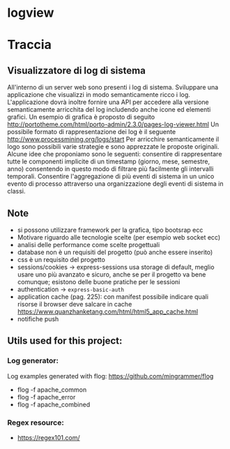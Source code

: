 # logview

# Traccia
## Visualizzatore di log di sistema
All'interno di un server web sono presenti i log di sistema. Sviluppare una applicazione che visualizzi in modo semanticamente ricco i log. L'applicazione dovrà inoltre fornire una API per accedere alla versione semanticamente arricchita del log includendo anche icone ed elementi grafici. Un esempio di grafica è proposto di seguito
http://portotheme.com/html/porto-admin/2.3.0/pages-log-viewer.html
Un possibile formato di rappresentazione dei log è il seguente http://www.processmining.org/logs/start
Per arricchire semanticamente il logo sono possibili varie strategie e sono apprezzate le proposte originali. Alcune idee che proponiamo sono le seguenti: consentire di rappresentare tutte le componenti implicite di un timestamp (giorno, mese, semestre, anno) consentendo in questo modo di filtrare più facilmente gli intervalli temporali.
Consentire l'aggregazione di più eventi di sistema in un unico evento di processo attraverso una organizzazione degli eventi di sistema in classi. 

## Note
- si possono utilizzare framework per la grafica, tipo bootsrap ecc
- Motivare riguardo alle tecnologie scelte (per esempio web socket ecc)
- analisi delle performance come scelte progettuali
- database non è un requisiti del progetto (può anche essere inserito)
- css è un requisito del progetto
- sessions/cookies -> express-sessions usa storage di default, meglio usare uno più avanzato e sicuro, anche se per il progetto va bene comunque; esistono delle buone pratiche per le sessioni
- authentication -> `express-basic-auth`
- application cache (pag. 225): con manifest possibile indicare quali risorse il browser deve salcare in cache https://www.quanzhanketang.com/html/html5_app_cache.html
- notifiche push


## Utils used for this project:
### Log generator:
Log examples generated with flog: https://github.com/mingrammer/flog
- flog -f apache_common
- flog -f apache_error
- flog -f apache_combined
### Regex resource:
- https://regex101.com/